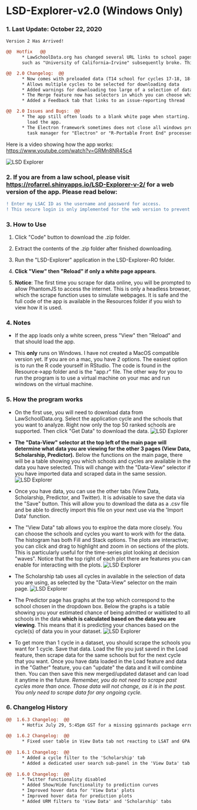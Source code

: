 # LSD-Explorer-v2.0 (Windows Only)
### 1. Last Update: October 22, 2020
```diff
Version 2 Has Arrived!

@@  Hotfix   @@
      * LawSchoolData.org has changed several URL links to school pages. Many pages that include an em dash
      such as "University of California—Irvine" subsequently broke. This issue has now been fixed.

@@  2.0 Changelog:  @@
      * Now comes with preloaded data (T14 school for cycles 17-18, 18-19, 19-20)
      * Allows multiple cycles to be selected for downloading data
      * Added warnings for downloading too large of a selection of data and ordering the merging datasets
      * The Merge feature now has selectors in which you can choose which selections of data to merge
      * Added a Feedback tab that links to an issue-reporting thread

@@  2.0 Issues and Bugs:  @@
      * The app still often loads to a blank white page when starting. Click "View" then "Reload" to
        load the app.
      * The Electron framework sometimes does not close all windows processes upon exiting the program. Check your
        task manager for "Electron" or "R-Portable Front End" processes lingering after closing the application.
```
Here is a video showing how the app works: https://www.youtube.com/watch?v=GRMn8NR45c4
    
![LSD Explorer](https://i.imgur.com/udwM9nJ.png)


### 2. If you are from a law school, please visit https://rofarrel.shinyapps.io/LSD-Explorer-v-2/ for a web version of the app. Please read below:
```diff
! Enter my LSAC ID as the username and password for access.
! This secure login is only implemented for the web version to prevent public visitors from using server resources.
```

### 3. **How to Use**

1. Click "Code" button to download the .zip folder.

2. Extract the contents of the .zip folder after finished downloading.

3. Run the "LSD-Explorer" application in the LSD-Explorer-RO folder.

4. **Click "View" then "Reload" if only a white page appears**. 

5. **Notice**: The first time you scrape for data online, you will be prompted to allow PhantomJS to access the internet. This is only a headless browser, which the scrape function uses to simulate webpages. It is safe and the full code of the app is available in the Resources folder if you wish to view how it is used.

### 4. **Notes**

* If the app loads only a white screen, press "View" then "Reload" and that should load the app.

* This __only__ runs on Windows. I have not created a MacOS compatible version yet. If you are on a mac, you have 2 options. The easiest option is to run the R code yourself in RStudio. The code is found in the Resource->app folder and is the "app.r" file. The other way for you to run the program is to use a virtual machine on your mac and run windows on the virtual machine.

### 5. **How the program works**

* On the first use, you will need to download data from LawSchoolData.org. Select the application cycle and the schools that you want to analyze. Right now only the top 50 ranked schools are supported. Then click "Get Data" to download the data.
![LSD Explorer](https://i.imgur.com/Oe4PhqC.png)

* **The "Data-View" selector at the top left of the main page will determine what data you are viewing for the other 3 pages (View Data, Scholarship, Predictor).** Below the functions on the main page, there will be a table showing you which schools and cycles are available in the data you have selected. This will change with the "Data-View" selector if you have imported data and scraped data in the same session.
![LSD Explorer](https://i.imgur.com/5HfgEri.png)

* Once you have data, you can use the other tabs (View Data, Scholarship, Predictor, and Twitter). It is advisable to save the data via the "Save" button. This will allow you to download the data as a .csv file and be able to directly import this file on your next use via the 'Import Data' function.

* The "View Data" tab allows you to explroe the data more closely. You can choose the schools and cycles you want to work with for the data. The histogram has both Fill and Stack options. The plots are interactive; you can click and drag to highlight and zoom in on sections of the plots. This is particularly useful for the time-series plot looking at decision "waves". Notice that the top right of each plot there are features you can enable for interacting with the plots.
![LSD Explorer](https://i.imgur.com/J3W2T7E.png)

* The Scholarship tab uses all cycles in available in the selection of data you are using, as selected by the "Data-View" selector on the main page.
![LSD Explorer](https://i.imgur.com/TbpefAB.png)

* The Predictor page has graphs at the top which correspond to the school chosen in the dropdown box. Below the graphs is a table showing you your estimated chance of being admitted or waitlisted to all schools in the data **which is calculated based on the data you are viewing**. This means that it is predicting your chances based on the cycle(s) of data you in your dataset. 
![LSD Explorer](https://i.imgur.com/1bDfNOb.png)

* To get more than 1 cycle in a dataset, you should scrape the schools you want for 1 cycle. Save that data. Load the file you just saved in the Load feature, then scrape data for the same schools but for the next cycle that you want. Once you have data loaded in the Load feature and data in the "Gather" feature, you can "update" the data and it will combine then. You can then save this new merged/updated dataset and can load it anytime in the future. *Remember, you do not need to scrape past cycles more than once. Those data will not change, as it is in the past. You only need to scrape data for any ongoing cycle.*

### 6. **Changelog History**
```diff
@@  1.6.3 Changelog:  @@
      * Hotfix July 29, 5:45pm GST for a missing gginnards package error for the Predictor
      
@@  1.6.2 Changelog:  @@
      * Fixed user table in View Data tab not reacting to LSAT and GPA inputs
      
@@  1.6.1 Changelog:  @@
      * Added a cycle filter to the 'Scholarship' tab
      * Added a dedicated user search sub-panel in the 'View Data' tab
      
@@  1.6.0 Changelog:  @@
      * Twitter functionality disabled
      * Added Show/Hide functionality to prediction curves
      * Improved hover data for 'View Data' plots
      * Improved hover data for prediction plots
      * Added URM filters to 'View Data' and 'Scholarship' tabs
```
